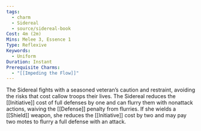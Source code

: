 ```yaml
---
tags:
  - charm
  - Sidereal
  - source/sidereal-book
Cost: 4m (2m)
Mins: Melee 3, Essence 1
Type: Reflexive
Keywords:
  - Uniform
Duration: Instant
Prerequisite Charms:
  - "[[Impeding the Flow]]"
---
```

The Sidereal fights with a seasoned veteran’s caution and restraint, avoiding the risks that cost callow troops their lives. The Sidereal reduces the [[Initiative]] cost of full defenses by one and can flurry them with nonattack actions, waiving the [[Defense]] penalty from flurries. If she wields a [[Shield]] weapon, she reduces the [[Initiative]] cost by two and may pay two motes to flurry a full defense with an attack.